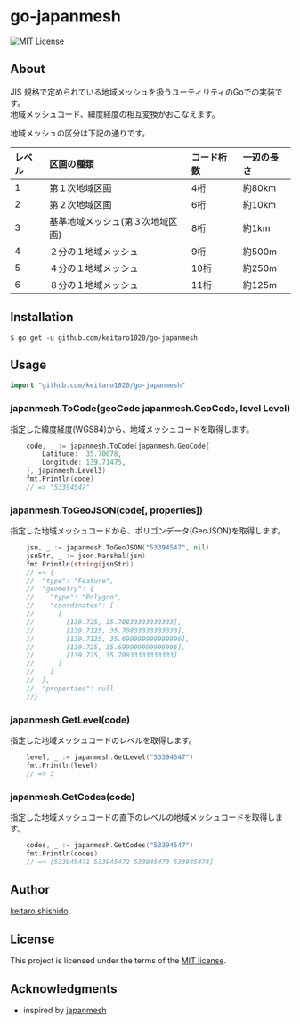 # go-japanmesh

[![MIT License](http://img.shields.io/badge/license-MIT-blue.svg?style=flat)](LICENSE)

## About

JIS 規格で定められている地域メッシュを扱うユーティリティのGoでの実装です。  
地域メッシュコード、緯度経度の相互変換がおこなえます。

地域メッシュの区分は下記の通りです。  

レベル | 区画の種類 | コード桁数 | 一辺の長さ
:-|:-|:-|:-
1 | 第１次地域区画 | 4桁 | 約80km
2 | 第２次地域区画 | 6桁 | 約10km
3 | 基準地域メッシュ(第３次地域区画) | 8桁 | 約1km
4 | ２分の１地域メッシュ | 9桁 | 約500m
5 | ４分の１地域メッシュ | 10桁 | 約250m
6 | ８分の１地域メッシュ | 11桁 | 約125m

## Installation
```cassandraql
$ go get -u github.com/keitaro1020/go-japanmesh
```
## Usage
```go
import "github.com/keitaro1020/go-japanmesh"
```

### japanmesh.ToCode(geoCode japanmesh.GeoCode, level Level)

指定した緯度経度(WGS84)から、地域メッシュコードを取得します。  

```go
	code, _ := japanmesh.ToCode(japanmesh.GeoCode{
		Latitude:  35.70078,
		Longitude: 139.71475,
	}, japanmesh.Level3)
	fmt.Println(code)
	// => "53394547"
```

### japanmesh.ToGeoJSON(code[, properties])

指定した地域メッシュコードから、ポリゴンデータ(GeoJSON)を取得します。  

```go
	jsn, _ := japanmesh.ToGeoJSON("53394547", nil)
	jsnStr, _ := json.Marshal(jsn)
	fmt.Println(string(jsnStr))
	// => {
	//  "type": "Feature",
	//  "geometry": {
	//    "type": "Polygon",
	//    "coordinates": [
	//      [
	//        [139.725, 35.70833333333333],
	//        [139.7125, 35.70833333333333],
	//        [139.7125, 35.699999999999996],
	//        [139.725, 35.699999999999996],
	//        [139.725, 35.70833333333333]
	//      ]
	//    ]
	//  },
	//  "properties": null
	//}
```

### japanmesh.GetLevel(code)

指定した地域メッシュコードのレベルを取得します。  

```go
	level, _ := japanmesh.GetLevel("53394547")
	fmt.Println(level)
	// => 3
```

### japanmesh.GetCodes(code)
指定した地域メッシュコードの直下のレベルの地域メッシュコードを取得します。  

```go
	codes, _ := japanmesh.GetCodes("53394547")
	fmt.Println(codes)
	// => [533945471 533945472 533945473 533945474]
```

## Author

[keitaro shishido](https://github.com/keitaro1020)

## License

This project is licensed under the terms of the [MIT license](https://github.com/keitaro1020/go-japanmesh/blob/master/LICENSE).

## Acknowledgments

- inspired by [japanmesh](https://github.com/qazsato/japanmesh)
